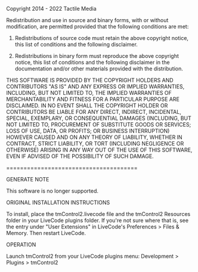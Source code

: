 Copyright 2014 - 2022 Tactile Media

Redistribution and use in source and binary forms, with or without modification, are permitted provided that the following conditions are met:

1. Redistributions of source code must retain the above copyright notice, this list of conditions and the following disclaimer.

2. Redistributions in binary form must reproduce the above copyright notice, this list of conditions and the following disclaimer in the documentation and/or other materials provided with the distribution.

THIS SOFTWARE IS PROVIDED BY THE COPYRIGHT HOLDERS AND CONTRIBUTORS "AS IS" AND ANY EXPRESS OR IMPLIED WARRANTIES, INCLUDING, BUT NOT LIMITED TO, THE IMPLIED WARRANTIES OF MERCHANTABILITY AND FITNESS FOR A PARTICULAR PURPOSE ARE DISCLAIMED. IN NO EVENT SHALL THE COPYRIGHT HOLDER OR CONTRIBUTORS BE LIABLE FOR ANY DIRECT, INDIRECT, INCIDENTAL, SPECIAL, EXEMPLARY, OR CONSEQUENTIAL DAMAGES (INCLUDING, BUT NOT LIMITED TO, PROCUREMENT OF SUBSTITUTE GOODS OR SERVICES; LOSS OF USE, DATA, OR PROFITS; OR BUSINESS INTERRUPTION) HOWEVER CAUSED AND ON ANY THEORY OF LIABILITY, WHETHER IN CONTRACT, STRICT LIABILITY, OR TORT (INCLUDING NEGLIGENCE OR OTHERWISE) ARISING IN ANY WAY OUT OF THE USE OF THIS SOFTWARE, EVEN IF ADVISED OF THE POSSIBILITY OF SUCH DAMAGE.


======================================

GENERATE NOTE

This software is no longer supported.



ORIGINAL INSTALLATION INSTRUCTIONS

To install, place the tmControl2.livecode file and the tmControl2 Resources folder in your LiveCode plugins folder.  If you're not sure where that is, see the entry under "User Extensions" in LiveCode's Preferences > Files & Memory.  Then restart LiveCode.



OPERATION

Launch tmControl2 from your LiveCode plugins menu: Development > Plugins > tmControl2
